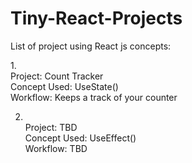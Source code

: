 # Tiny-React-Projects

List of project using React js concepts:

1.<br>Project: Count Tracker <br>
Concept Used: UseState() <br>
Workflow: Keeps a track of your counter<br>

2. <br>Project: TBD<br>
Concept Used: UseEffect()<br>
Workflow: TBD<br>




